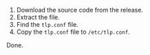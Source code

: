1. Download the source code from the release.
2. Extract the file.
3. Find the `tlp.conf` file.
4. Copy the `tlp.conf` file to `/etc/tlp.conf`.

Done.
